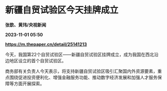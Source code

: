 # 新疆自贸试验区今天挂牌成立
**张歆、黄玮/央视新闻**

**2023-11-01 05:50**

**https://m.thepaper.cn/detail/25141213**

今天，我国第22个自贸试验区——新疆自贸试验区挂牌成立，成为我国在西北沿边地区设立的首个自贸试验区。

商务部有关负责人今天表示，将支持新疆自贸试验区吸引汇聚国内外资源要素，重点围绕促进投资便利化、增强金融服务功能、推动数字经济发展和加强人才服务保障等方面开展探索。